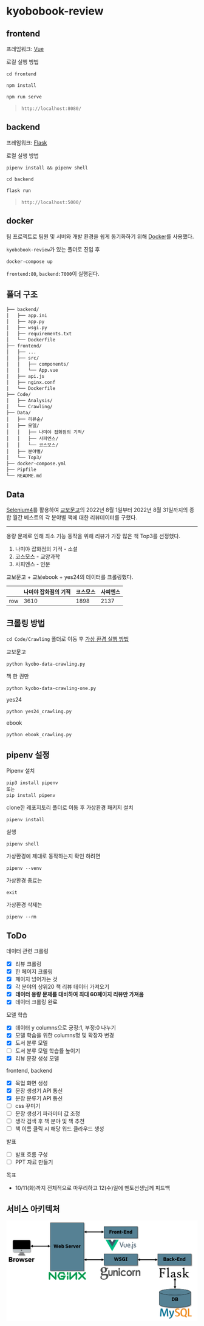 # kyobobook-review

## frontend

프레임워크: [Vue](https://cli.vuejs.org/)

로컬 실행 방법

```
cd frontend
```

```
npm install
```

```
npm run serve
```

> `http://localhost:8080/`

## backend

프레임워크: [Flask](https://flask.palletsprojects.com/en/2.2.x/)

로컬 실행 방법

```
pipenv install && pipenv shell
```

```
cd backend
```

```
flask run
```

> `http://localhost:5000/`

## docker

팀 프로젝트로 팀원 및 서버와 개발 환경을 쉽게 동기화하기 위해 [Docker](https://www.docker.com/)를 사용했다.

`kyobobook-review`가 있는 폴더로 진입 후

```
docker-compose up
```

`frontend:80`, `backend:7000`이 실행된다.

## 폴더 구조

```
├── backend/
│   ├── app.ini
│   ├── app.py
│   ├── wsgi.py
│   ├── requirements.txt
│   └── Dockerfile
├── frontend/
│   ├── ...
│   ├── src/
│   │   ├── components/
│   │   └── App.vue
│   ├── api.js
│   ├── nginx.conf
│   └── Dockerfile
├── Code/
│   ├── Analysis/
│   └── Crawling/
├── Data/
│   ├── 리뷰순/
│   ├── 모델/
│   │   ├── 나미야 잡화점의 기적/
│   │   ├── 사피엔스/
│   │   └── 코스모스/
│   ├── 분야별/
│   └── Top3/
├── docker-compose.yml
├── Pipfile
└── README.md
```

## Data

[Selenium4](https://www.selenium.dev/)를 활용하여 [교보문고](http://www.kyobobook.co.kr/index.laf)의 2022년 8월 1일부터 2022년 8월 31일까지의 종합 월간 베스트의 각 분야별 책에 대한 리뷰데이터를 구했다.

---

용량 문제로 인해 최소 기능 동작을 위해 리뷰가 가장 많은 책 Top3를 선정했다.

1. 나미야 잡화점의 기적 - 소설
2. 코스모스 - 교양과학
3. 사피엔스 - 인문

교보문고 + 교보ebook + yes24의 데이터를 크롤링했다.

|     | 나미야 잡화점의 기적 | 코스모스 | 사피엔스 |
| --- | -------------------- | -------- | -------- |
| row | 3610                 | 1898     | 2137     |

## 크롤링 방법

`cd Code/Crawling` 폴더로 이동 후 [가상 환경 실행 방법](Code/Crawling/readme.md)

교보문고

```
python kyobo-data-crawling.py
```

책 한 권만

```
python kyobo-data-crawling-one.py
```

yes24

```
python yes24_crawling.py
```

ebook

```
python ebook_crawling.py
```

## pipenv 설정

Pipenv 설치

```
pip3 install pipenv
또는
pip install pipenv
```

clone한 레포지토리 폴더로 이동 후 가상환경 패키지 설치

```
pipenv install
```

실행

```
pipenv shell
```

가상환경에 제대로 동작하는지 확인 하려면

```
pipenv --venv
```

가상환경 종료는

```
exit
```

가상환경 삭제는

```
pipenv --rm
```

## ToDo

데이터 관련 크롤링

- [x] 리뷰 크롤링
- [x] 한 페이지 크롤링
- [x] 페이지 넘어가는 것
- [x] 각 분야의 상위20 책 리뷰 데이터 가져오기
- [x] **데이터 용량 문제를 대비하여 최대 60페이지 리뷰만 가져옴**
- [x] 데이터 크롤링 완료

모델 학습

- [x] 데이터 y columns으로 긍정:1, 부정:0 나누기
- [x] 모델 학습을 위한 columns명 및 확장자 변경
- [x] 도서 분류 모델
- [ ] 도서 분류 모델 학습률 높이기
- [x] 리뷰 문장 생성 모델

frontend, backend

- [x] 목업 화면 생성
- [x] 문장 생성기 API 통신
- [x] 문장 분류기 API 통신
- [ ] css 꾸미기
- [ ] 문장 생성기 파라미터 값 조정
- [ ] 생각 검색 후 책 분야 및 책 추천
- [ ] 책 이름 클릭 시 해당 워드 클라우드 생성

발표

- [ ] 발표 흐름 구성
- [ ] PPT 자료 만들기

목표
  
  - 10/11(화)까지 전체적으로 마무리하고 12(수)일에 멘토선생님께 피드백 

## 서비스 아키텍처

![서비스_아키텍처](./img/서비스_아키텍처.png)
